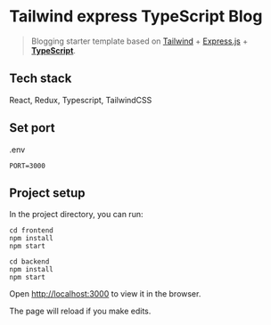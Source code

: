 # Tailwind express TypeScript Blog

> Blogging starter template based on [Tailwind](https://github.com/tailwindlabs/tailwindcss) + [Express.js](https://github.com/vercel/express.js) + **[TypeScript](https://github.com/microsoft/TypeScript)**.

## Tech stack

React, Redux, Typescript, TailwindCSS

## Set port

.env

```
PORT=3000
```

## Project setup

In the project directory, you can run:

```
cd frontend
npm install
npm start
```

```
cd backend
npm install
npm start
```

Open [http://localhost:3000](http://localhost:3000) to view it in the browser.

The page will reload if you make edits.





